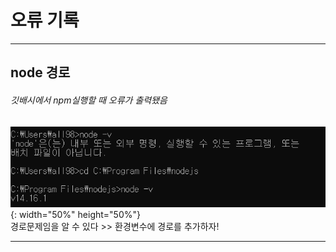 # 오류 기록    
    
***
     
## node 경로      
###### 깃배시에서 npm실행할 때 오류가 출력됐음     
      
![error_node_path](./img/error_node_path.PNG){: width="50%" height="50%"}      
경로문제임을 알 수 있다 >> 환경변수에 경로를 추가하자!    
    
***